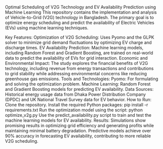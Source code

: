Optimal Scheduling of V2G Technology and EV Availability Prediction using Machine Learning
This repository contains the implementation and analysis of Vehicle-to-Grid (V2G) technology in Bangladesh. The primary goal is to optimize energy scheduling and predict the availability of Electric Vehicles (EVs) using machine learning techniques.

Key Features:
Optimization of V2G Scheduling: Uses Pyomo and the GLPK solver to minimize grid demand fluctuations by optimizing EV charge and discharge times.
EV Availability Prediction: Machine learning models, including Random Forest and Gradient Boosting, are trained on real-world data to predict the availability of EVs for grid interaction.
Economic and Environmental Impact: The study explores the financial benefits of V2G technology, including revenue from energy transactions and contributions to grid stability while addressing environmental concerns like reducing greenhouse gas emissions.
Tools and Technologies:
Pyomo: For formulating and solving the optimization problem.
Machine Learning: Random Forest and Gradient Boosting models for predicting EV availability.
Data Sources: Historical energy usage data from Dhaka Power Distribution Company (DPDC) and UK National Travel Survey data for EV behavior.
How to Run:
Clone the repository.
Install the required Python packages: pip install -r requirements.txt
Run the optimization model using the script: python optimize_v2g.py
Use the predict_availability.py script to train and test the machine learning models for EV availability.
Results:
Simulations show promising results in optimizing grid efficiency and generating profits while maintaining minimal battery degradation. Predictive models achieve over 90% accuracy in forecasting EV availability, contributing to more reliable V2G scheduling.
